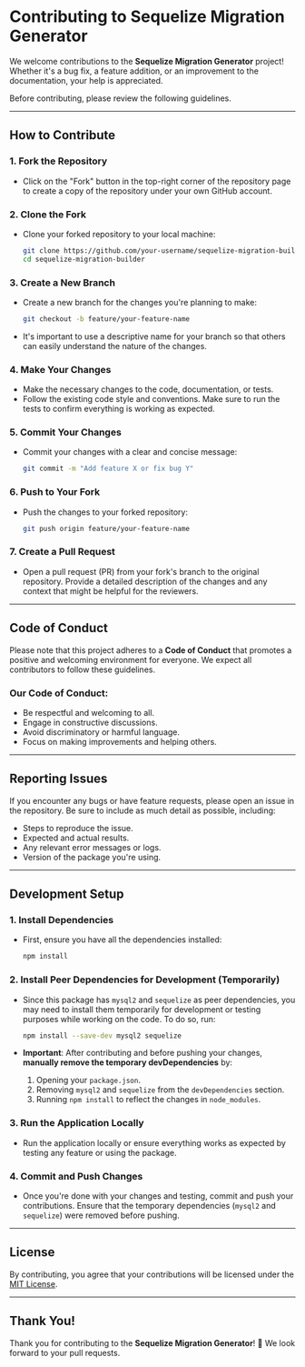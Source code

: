 # Contributing to Sequelize Migration Generator

We welcome contributions to the **Sequelize Migration Generator** project! Whether it's a bug fix, a feature addition, or an improvement to the documentation, your help is appreciated.

Before contributing, please review the following guidelines.

---

## How to Contribute

### 1. **Fork the Repository**
   - Click on the "Fork" button in the top-right corner of the repository page to create a copy of the repository under your own GitHub account.

### 2. **Clone the Fork**
   - Clone your forked repository to your local machine:
     ```bash
     git clone https://github.com/your-username/sequelize-migration-builder.git
     cd sequelize-migration-builder
     ```

### 3. **Create a New Branch**
   - Create a new branch for the changes you're planning to make:
     ```bash
     git checkout -b feature/your-feature-name
     ```
   - It's important to use a descriptive name for your branch so that others can easily understand the nature of the changes.

### 4. **Make Your Changes**
   - Make the necessary changes to the code, documentation, or tests.
   - Follow the existing code style and conventions. Make sure to run the tests to confirm everything is working as expected.

### 5. **Commit Your Changes**
   - Commit your changes with a clear and concise message:
     ```bash
     git commit -m "Add feature X or fix bug Y"
     ```

### 6. **Push to Your Fork**
   - Push the changes to your forked repository:
     ```bash
     git push origin feature/your-feature-name
     ```

### 7. **Create a Pull Request**
   - Open a pull request (PR) from your fork's branch to the original repository. Provide a detailed description of the changes and any context that might be helpful for the reviewers.

---

## Code of Conduct

Please note that this project adheres to a **Code of Conduct** that promotes a positive and welcoming environment for everyone. We expect all contributors to follow these guidelines.

### **Our Code of Conduct**:
- Be respectful and welcoming to all.
- Engage in constructive discussions.
- Avoid discriminatory or harmful language.
- Focus on making improvements and helping others.

---

## Reporting Issues

If you encounter any bugs or have feature requests, please open an issue in the repository. Be sure to include as much detail as possible, including:

- Steps to reproduce the issue.
- Expected and actual results.
- Any relevant error messages or logs.
- Version of the package you're using.

---

## Development Setup

### 1. **Install Dependencies**
   - First, ensure you have all the dependencies installed:
     ```bash
     npm install
     ```

### 2. **Install Peer Dependencies for Development (Temporarily)**
   - Since this package has `mysql2` and `sequelize` as peer dependencies, you may need to install them temporarily for development or testing purposes while working on the code. To do so, run:
     ```bash
     npm install --save-dev mysql2 sequelize
     ```

   - **Important**: After contributing and before pushing your changes, **manually remove the temporary devDependencies** by:
     1. Opening your `package.json`.
     2. Removing `mysql2` and `sequelize` from the `devDependencies` section.
     3. Running `npm install` to reflect the changes in `node_modules`.

### 3. **Run the Application Locally**
   - Run the application locally or ensure everything works as expected by testing any feature or using the package.

### 4. **Commit and Push Changes**
   - Once you're done with your changes and testing, commit and push your contributions. Ensure that the temporary dependencies (`mysql2` and `sequelize`) were removed before pushing.

---

## License

By contributing, you agree that your contributions will be licensed under the [MIT License](./LICENSE).

---

## Thank You!

Thank you for contributing to the **Sequelize Migration Generator**! 🎉 We look forward to your pull requests.
